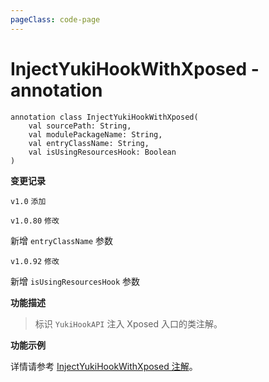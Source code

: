 ```yaml
---
pageClass: code-page
---
```


# InjectYukiHookWithXposed <span class="symbol">- annotation</span>

```kotlin:no-line-numbers
annotation class InjectYukiHookWithXposed(
    val sourcePath: String,
    val modulePackageName: String,
    val entryClassName: String,
    val isUsingResourcesHook: Boolean
)
```

**变更记录**

`v1.0` `添加`

`v1.0.80` `修改`

新增 `entryClassName` 参数

`v1.0.92` `修改`

新增 `isUsingResourcesHook` 参数

**功能描述**

> 标识 `YukiHookAPI` 注入 Xposed 入口的类注解。

**功能示例**

详情请参考 [InjectYukiHookWithXposed 注解](../../config/xposed-using#injectyukihookwithxposed-注解)。